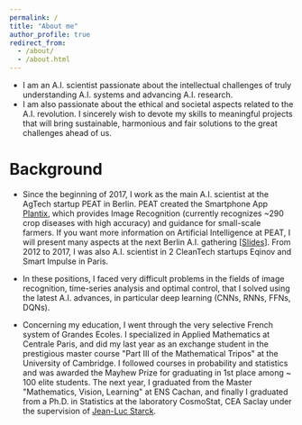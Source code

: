 ```yaml
---
permalink: /
title: "About me"
author_profile: true
redirect_from: 
  - /about/
  - /about.html
---
```


- I am an A.I. scientist passionate about the intellectual challenges of truly understanding A.I. systems and advancing A.I. research. 
- I am also passionate about the ethical and societal aspects related to the A.I. revolution. I sincerely wish to devote my skills to meaningful projects that will bring sustainable, harmonious and fair solutions to the great challenges ahead of us.

# Background

- Since the beginning of 2017, I work as the main A.I. scientist at the AgTech startup PEAT in Berlin. PEAT created the Smartphone App [Plantix](https://plantix.net/), which provides Image Recognition (currently recognizes ~290 crop diseases with high accuracy) and guidance for small-scale farmers. If you want more information on Artificial Intelligence at PEAT, I will present many aspects at the next Berlin A.I. gathering [[Slides](/files/2018-05-23-BerlinAI.pdf)]. From 2012 to 2017, I was also A.I. scientist in 2 CleanTech startups Eqinov and Smart Impulse in Paris.

- In these positions, I faced very difficult problems in the fields of image recognition, time-series analysis and optimal control, that I solved using the latest A.I. advances, in particular deep learning (CNNs, RNNs, FFNs, DQNs).

- Concerning my education, I went through the very selective French system of Grandes Ecoles. I specialized in Applied Mathematics at Centrale Paris, and did my last year as an exchange student in the prestigious master course "Part III of the Mathematical Tripos" at the University of Cambridge. I followed courses in probability and statistics and was awarded the Mayhew Prize for graduating in 1st place among ~ 100 elite students. The next year, I graduated from the Master "Mathematics, Vision, Learning" at ENS Cachan, and finally I graduated from a Ph.D. in Statistics at the laboratory CosmoStat, CEA Saclay under the supervision of [Jean-Luc Starck](http://jstarck.cosmostat.org/).
